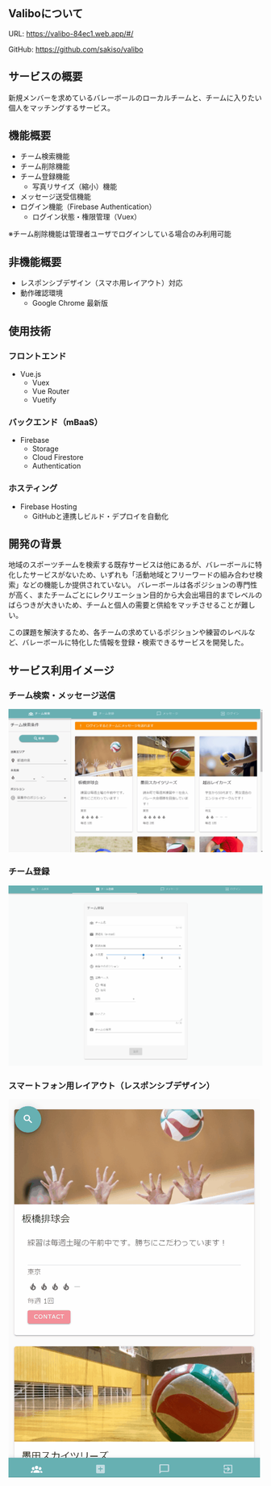 ## Valiboについて
URL: https://valibo-84ec1.web.app/#/

GitHub: https://github.com/sakiso/valibo

## サービスの概要
新規メンバーを求めているバレーボールのローカルチームと、チームに入りたい個人をマッチングするサービス。

## 機能概要
* チーム検索機能
* チーム削除機能
* チーム登録機能
  * 写真リサイズ（縮小）機能
* メッセージ送受信機能
* ログイン機能（Firebase Authentication）
  * ログイン状態・権限管理（Vuex）

※チーム削除機能は管理者ユーザでログインしている場合のみ利用可能

## 非機能概要
* レスポンシブデザイン（スマホ用レイアウト）対応
* 動作確認環境
  * Google Chrome 最新版

## 使用技術
### フロントエンド
* Vue.js
  * Vuex
  * Vue Router
  * Vuetify

### バックエンド（mBaaS）
* Firebase
  * Storage
  * Cloud Firestore
  * Authentication

### ホスティング
* Firebase Hosting
  * GitHubと連携しビルド・デプロイを自動化


## 開発の背景
地域のスポーツチームを検索する既存サービスは他にあるが、バレーボールに特化したサービスがないため、いずれも「活動地域とフリーワードの組み合わせ検索」などの機能しか提供されていない。
バレーボールは各ポジションの専門性が高く、またチームごとにレクリエーション目的から大会出場目的までレベルのばらつきが大きいため、チームと個人の需要と供給をマッチさせることが難しい。

この課題を解決するため、各チームの求めているポジションや練習のレベルなど、バレーボールに特化した情報を登録・検索できるサービスを開発した。

## サービス利用イメージ
### チーム検索・メッセージ送信
![gif](https://github.com/sakiso/valibo/blob/master/valibo-image_serch_message.gif)
### チーム登録
![gif](https://github.com/sakiso/valibo/blob/master/valibo-image_team_entry.gif)
### スマートフォン用レイアウト（レスポンシブデザイン）
![gif](https://github.com/sakiso/valibo/blob/master/valibo-image_responsive.gif)

